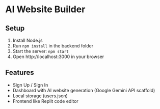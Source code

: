 # AI Website Builder

## Setup
1. Install Node.js
2. Run `npm install` in the backend folder
3. Start the server: `npm start`
4. Open http://localhost:3000 in your browser

## Features
- Sign Up / Sign In
- Dashboard with AI website generation (Google Gemini API scaffold)
- Local storage (users.json)
- Frontend like Replit code editor
